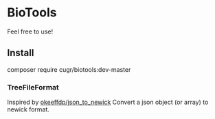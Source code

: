 # BioTools
Feel free to use!

## Install
composer require cugr/biotools:dev-master

### TreeFileFormat
Inspired by [okeeffdp/json_to_newick](https://github.com/okeeffdp/json_to_newick)
Convert a json object (or array) to newick format.

